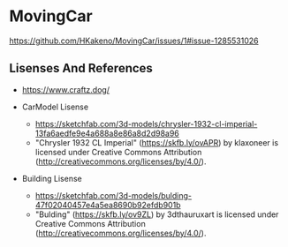 # MovingCar

https://github.com/HKakeno/MovingCar/issues/1#issue-1285531026

## Lisenses And References

* <https://www.craftz.dog/>

* CarModel Lisense
  * https://sketchfab.com/3d-models/chrysler-1932-cl-imperial-13fa6aedfe9e4a688a8e86a8d2d98a96
  * "Chrysler 1932 CL Imperial" (https://skfb.ly/ovAPR) by klaxoneer is licensed under Creative Commons Attribution (http://creativecommons.org/licenses/by/4.0/).

* Building Lisense
  * https://sketchfab.com/3d-models/bulding-47f02040457e4a5ea8690b92efdb901b
  * "Bulding" (https://skfb.ly/ov9ZL) by 3dthauruxart is licensed under Creative Commons Attribution (http://creativecommons.org/licenses/by/4.0/).